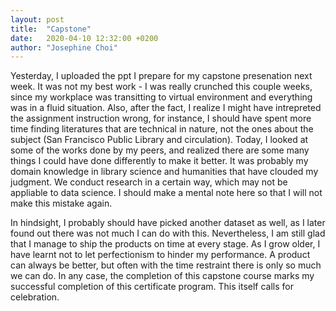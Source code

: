 ```yaml
---
layout: post
title:  "Capstone"
date:   2020-04-10 12:32:00 +0200
author: "Josephine Choi"
---
```


Yesterday, I uploaded the ppt I prepare for my capstone presenation next week. It was not my best work - I was really crunched this couple weeks, since my workplace was transitting to virtual environment and everything was in a fluid situation. Also, after the fact, I realize I might have intrepreted the assignment instruction wrong, for instance, I should have spent more time finding literatures that are technical in nature, not the ones about the subject (San Francisco Public Library and circulation). Today, I looked at some of the works done by my peers, and realized there are some many things I could have done differently to make it better. It was probably my domain knowledge in library science and humanities that have clouded my judgment. We conduct research in a certain way, which may not be appliable to data science. I should make a mental note here so that I will not make this mistake again. 

In hindsight, I probably should have picked another dataset as well, as I later found out there was not much I can do with this. Nevertheless, I am still glad that I manage to ship the products on time at every stage. As I grow older, I have learnt not to let perfectionism to hinder my performance. A product can always be better, but often with the time restraint there is only so much we can do. In any case, the completion of this capstone course marks my successful completion of this certificate program. This itself calls for celebration. 

